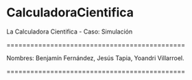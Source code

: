 # CalculadoraCientifica

La Calculadora Cientifica - Caso: Simulación 

=============================================

Nombres: Benjamín Fernández, 
         Jesús Tapia,
         Yoandri Villarroel.
         
=============================================
